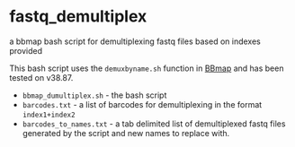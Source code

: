 # fastq_demultiplex
a bbmap bash script for demultiplexing fastq files based on indexes provided

This bash script uses the `demuxbyname.sh` function in [BBmap](https://sourceforge.net/projects/bbmap/) and has been tested on v38.87.
* `bbmap_dumultiplex.sh` - the bash script
* `barcodes.txt` - a list of barcodes for demultiplexing in the format `index1+index2`
* `barcodes_to_names.txt` - a tab delimited list of demultiplexed fastq files generated by the script and new names to replace with.
